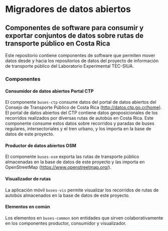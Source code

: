 # Migradores de datos abiertos
## Componentes de software para consumir y exportar conjuntos de datos sobre rutas de transporte público en Costa Rica

Este repositorio contiene componentes de software que permiten mover datos desde y hacia los repositorios de datos del proyecto de información de transporte público del Laboratorio Experimental TEC-SIUA.

### Componentes

#### Consumidor de datos abiertos Portal CTP

El componente `buses-ctp` consume datos del portal de datos abiertos del Consejo de Transporte Público de Costa Rica (http://datos.ctp.go.cr/home).
El portal de datos abiertos del CTP contiene datos geoposicionales de los recorridos realizados por diversas rutas de autobús en Costa Rica. Este componente consume estos datos sobre recorridos y paradas de buses regulares, intersectoriales y el tren urbano, y los importa en la base de datos de este proyecto.

#### Productor de datos abiertos OSM

El componente `buses-osm` exporta las rutas de transporte público almacenadas en la base de datos de este proyecto y las importa en OpenStreetMap (https://www.openstreetmap.org/).

#### Visualizador de rutas

La aplicación móvil `buses-vis` permite visualizar los recorridos de rutas de autobús almacenados en la base de datos de este proyecto.

#### Elementos en común

Los elementos en `buses-common` son entidades que sirven colaborativamente en los componentes productor, consumidor y visualizador.